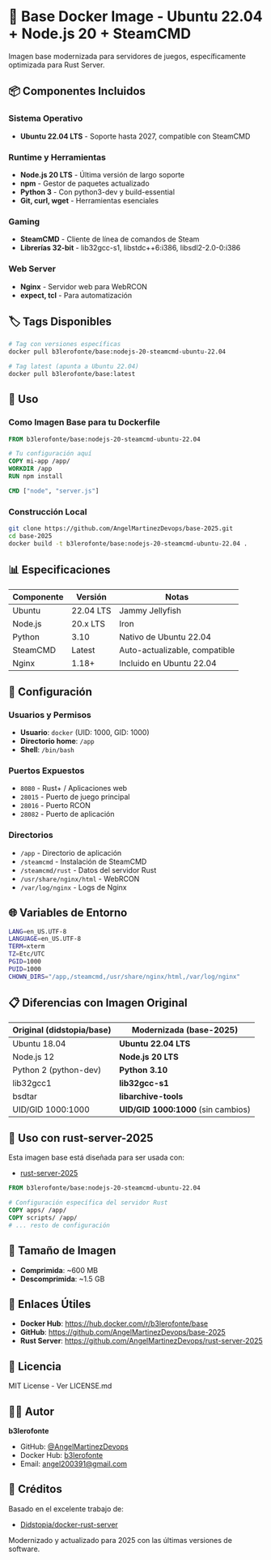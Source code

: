 # 🐳 Base Docker Image - Ubuntu 22.04 + Node.js 20 + SteamCMD

Imagen base modernizada para servidores de juegos, específicamente optimizada para Rust Server.

## 📦 Componentes Incluidos

### Sistema Operativo
- **Ubuntu 22.04 LTS** - Soporte hasta 2027, compatible con SteamCMD

### Runtime y Herramientas
- **Node.js 20 LTS** - Última versión de largo soporte
- **npm** - Gestor de paquetes actualizado
- **Python 3** - Con python3-dev y build-essential
- **Git, curl, wget** - Herramientas esenciales

### Gaming
- **SteamCMD** - Cliente de línea de comandos de Steam
- **Librerías 32-bit** - lib32gcc-s1, libstdc++6:i386, libsdl2-2.0-0:i386

### Web Server
- **Nginx** - Servidor web para WebRCON
- **expect, tcl** - Para automatización

## 🏷️ Tags Disponibles

```bash
# Tag con versiones específicas
docker pull b3lerofonte/base:nodejs-20-steamcmd-ubuntu-22.04

# Tag latest (apunta a Ubuntu 22.04)
docker pull b3lerofonte/base:latest
```

## 🚀 Uso

### Como Imagen Base para tu Dockerfile

```dockerfile
FROM b3lerofonte/base:nodejs-20-steamcmd-ubuntu-22.04

# Tu configuración aquí
COPY mi-app /app/
WORKDIR /app
RUN npm install

CMD ["node", "server.js"]
```

### Construcción Local

```bash
git clone https://github.com/AngelMartinezDevops/base-2025.git
cd base-2025
docker build -t b3lerofonte/base:nodejs-20-steamcmd-ubuntu-22.04 .
```

## 📊 Especificaciones

| Componente | Versión | Notas |
|-----------|---------|-------|
| Ubuntu | 22.04 LTS | Jammy Jellyfish |
| Node.js | 20.x LTS | Iron |
| Python | 3.10 | Nativo de Ubuntu 22.04 |
| SteamCMD | Latest | Auto-actualizable, compatible |
| Nginx | 1.18+ | Incluido en Ubuntu 22.04 |

## 🔧 Configuración

### Usuarios y Permisos
- **Usuario**: `docker` (UID: 1000, GID: 1000)
- **Directorio home**: `/app`
- **Shell**: `/bin/bash`

### Puertos Expuestos
- `8080` - Rust+ / Aplicaciones web
- `28015` - Puerto de juego principal
- `28016` - Puerto RCON
- `28082` - Puerto de aplicación

### Directorios
- `/app` - Directorio de aplicación
- `/steamcmd` - Instalación de SteamCMD
- `/steamcmd/rust` - Datos del servidor Rust
- `/usr/share/nginx/html` - WebRCON
- `/var/log/nginx` - Logs de Nginx

## 🌐 Variables de Entorno

```bash
LANG=en_US.UTF-8
LANGUAGE=en_US.UTF-8
TERM=xterm
TZ=Etc/UTC
PGID=1000
PUID=1000
CHOWN_DIRS="/app,/steamcmd,/usr/share/nginx/html,/var/log/nginx"
```

## 📋 Diferencias con Imagen Original

| Original (didstopia/base) | Modernizada (base-2025) |
|--------------------------|-------------------------|
| Ubuntu 18.04 | **Ubuntu 22.04 LTS** |
| Node.js 12 | **Node.js 20 LTS** |
| Python 2 (python-dev) | **Python 3.10** |
| lib32gcc1 | **lib32gcc-s1** |
| bsdtar | **libarchive-tools** |
| UID/GID 1000:1000 | **UID/GID 1000:1000** (sin cambios) |

## 🔄 Uso con rust-server-2025

Esta imagen base está diseñada para ser usada con:
- [rust-server-2025](https://github.com/AngelMartinezDevops/rust-server-2025)

```dockerfile
FROM b3lerofonte/base:nodejs-20-steamcmd-ubuntu-22.04

# Configuración específica del servidor Rust
COPY apps/ /app/
COPY scripts/ /app/
# ... resto de configuración
```

## 💾 Tamaño de Imagen

- **Comprimida**: ~600 MB
- **Descomprimida**: ~1.5 GB

## 🔗 Enlaces Útiles

- **Docker Hub**: https://hub.docker.com/r/b3lerofonte/base
- **GitHub**: https://github.com/AngelMartinezDevops/base-2025
- **Rust Server**: https://github.com/AngelMartinezDevops/rust-server-2025

## 📝 Licencia

MIT License - Ver LICENSE.md

## 👨‍💻 Autor

**b3lerofonte**
- GitHub: [@AngelMartinezDevops](https://github.com/AngelMartinezDevops)
- Docker Hub: [b3lerofonte](https://hub.docker.com/u/b3lerofonte)
- Email: angel200391@gmail.com

## 🙏 Créditos

Basado en el excelente trabajo de:
- [Didstopia/docker-rust-server](https://github.com/Didstopia/docker-rust-server)

Modernizado y actualizado para 2025 con las últimas versiones de software.

